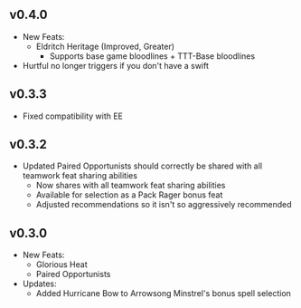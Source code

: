 ## v0.4.0

* New Feats:
    * Eldritch Heritage (Improved, Greater)
        * Supports base game bloodlines + TTT-Base bloodlines
* Hurtful no longer triggers if you don't have a swift


## v0.3.3

* Fixed compatibility with EE

## v0.3.2

* Updated Paired Opportunists should correctly be shared with all teamwork feat sharing abilities
    * Now shares with all teamwork feat sharing abilities
    * Available for selection as a Pack Rager bonus feat
    * Adjusted recommendations so it isn't so aggressively recommended

## v0.3.0

* New Feats:
    * Glorious Heat
    * Paired Opportunists
* Updates:
    * Added Hurricane Bow to Arrowsong Minstrel's bonus spell selection